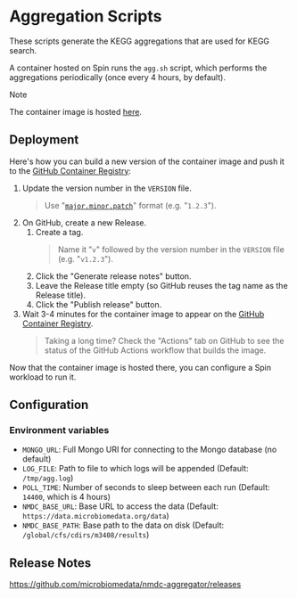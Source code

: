 # Aggregation Scripts

These scripts generate the KEGG aggregations that are used for KEGG search.

A container hosted on Spin runs the `agg.sh` script, which performs the aggregations periodically (once every 4 hours, by default).

> [!NOTE]  
> The container image is hosted [here](https://github.com/microbiomedata/nmdc-aggregator/pkgs/container/nmdc-aggregator).

## Deployment

Here's how you can build a new version of the container image and push it to the [GitHub Container Registry](https://github.com/microbiomedata/nmdc-aggregator/pkgs/container/nmdc-aggregator):

1. Update the version number in the `VERSION` file.
   > Use "[`major.minor.patch`](https://semver.org/)" format (e.g. "`1.2.3`").
2. On GitHub, create a new Release.
    1. Create a tag.
       > Name it "`v`" followed by the version number in the `VERSION` file (e.g. "`v1.2.3`").
    2. Click the "Generate release notes" button.
    3. Leave the Release title empty (so GitHub reuses the tag name as the Release title).
    4. Click the "Publish release" button.
3. Wait 3-4 minutes for the container image to appear on the [GitHub Container Registry](https://github.com/microbiomedata/nmdc-aggregator/pkgs/container/nmdc-aggregator).
   > Taking a long time? Check the "Actions" tab on GitHub to see the status of the GitHub Actions workflow that builds the image.

Now that the container image is hosted there, you can configure a Spin workload to run it.

## Configuration

### Environment variables

- `MONGO_URL`: Full Mongo URI for connecting to the Mongo database (no default)
- `LOG_FILE`: Path to file to which logs will be appended (Default: `/tmp/agg.log`)
- `POLL_TIME`: Number of seconds to sleep between each run (Default: `14400`, which is 4 hours)
- `NMDC_BASE_URL`: Base URL to access the data (Default: `https://data.microbiomedata.org/data`)
- `NMDC_BASE_PATH`: Base path to the data on disk (Default: `/global/cfs/cdirs/m3408/results`)

## Release Notes

https://github.com/microbiomedata/nmdc-aggregator/releases

